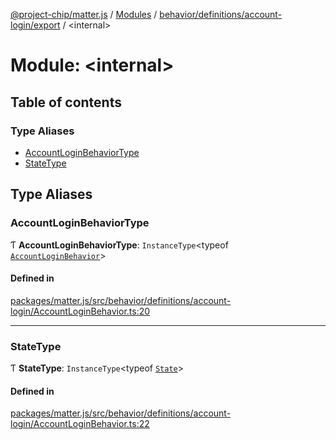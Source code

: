 [@project-chip/matter.js](../README.md) / [Modules](../modules.md) / [behavior/definitions/account-login/export](behavior_definitions_account_login_export.md) / \<internal\>

# Module: \<internal\>

## Table of contents

### Type Aliases

- [AccountLoginBehaviorType](behavior_definitions_account_login_export._internal_.md#accountloginbehaviortype)
- [StateType](behavior_definitions_account_login_export._internal_.md#statetype)

## Type Aliases

### AccountLoginBehaviorType

Ƭ **AccountLoginBehaviorType**: `InstanceType`\<typeof [`AccountLoginBehavior`](behavior_definitions_account_login_export.md#accountloginbehavior)\>

#### Defined in

[packages/matter.js/src/behavior/definitions/account-login/AccountLoginBehavior.ts:20](https://github.com/project-chip/matter.js/blob/6d3b6a5d957d88a9231d6ecab4bb41f8133112be/packages/matter.js/src/behavior/definitions/account-login/AccountLoginBehavior.ts#L20)

___

### StateType

Ƭ **StateType**: `InstanceType`\<typeof [`State`](../classes/behavior_definitions_account_login_export.AccountLoginServer.md#state-1)\>

#### Defined in

[packages/matter.js/src/behavior/definitions/account-login/AccountLoginBehavior.ts:22](https://github.com/project-chip/matter.js/blob/6d3b6a5d957d88a9231d6ecab4bb41f8133112be/packages/matter.js/src/behavior/definitions/account-login/AccountLoginBehavior.ts#L22)
